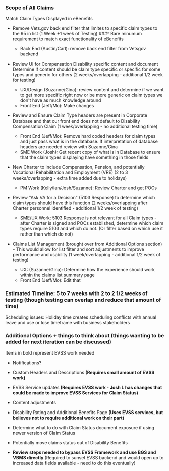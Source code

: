 ### Scope of All Claims
Match Claim Types Displayed in eBenefits
  
- Remove Vets.gov back end filter that limites to specific claim types to the 95 in list
   (1 Week +1 week of Testing) 
###^ Bare minumum requirement to match exact functionality of eBenefits
  - Back End (Austin/Carl): remove back end filter from Vetsgov backend
    
- Review UI for Compensation Disability specific content and document 
   Determine if content should be claim type specific or specific for some types and generic for others
   (2 weeks/overlapping - additional 1/2 week for testing)
    - UX/Design (Suzanne/Gina): review content and determine if we want to get more specific right now or be more generic on claim types we don't have as much knowledge around
    - Front End (Jeff/Mo): Make changes
    
- Review and Ensure Claim Type headers are present in Corporate Database and that our front end does not default to Disability Compensation Claim
   (1 week/overlapping - no additional testing time)
   - Front End (Jeff/Mo): Remove hard coded headers for claim types and just pass what is in the database. If interpretation of database headers are needed review with Suzanne/Gina
   - SME Work (Josh): Get recent copy of what is in Database to ensure that the claim types displaying have something in those fields
    
- New Charter to include Compensation, Pension, and potentially Vocational Rehabilitation and Employment (VRE)
   (2 to 3 weeks/overlapping - extra time added due to holidays)
   - PM Work (Kelly/Ian/Josh/Suzanne): Review Charter and get POCs
    
- Review "Ask VA for a Decision" (5103 Response) to determine which claim types should have this function
   (2 weeks/overlapping after Charter personnel identified - additional 1/2 week of testing)
   - SME/UX Work: 5103 Response is not relevant for all Claim types - after Charter is signed and POCs established, determine which claim types require 5103 and which do not. (Or filter based on which use it rather than which do not) 
    
- Claims List Management (brought over from Additional Options section) - This would allow for list filter and sort adjustments to improve performance and usability
   (1 week/overlapping - additional 1/2 week of testing)
    - UX: (Suzanne/Gina): Determine how the experience should work within the claims list summary page
    - Front End (Jeff/Mo): Edit that
    
### Estimated Timeline: 5 to 7 weeks with 2 to 2 1/2 weeks of testing (though testing can overlap and reduce that amount of time)
Scheduling issues: Holiday time creates scheduling conflicts with annual leave and use or lose timeframe with business stakeholders
    
### Additional Options + things to think about (things wanting to be added for next iteration can be discussed)
Items in bold represent EVSS work needed

- Notifications?

- Custom Headers and Descriptions **(Requires small amount of EVSS work)**

- EVSS Service updates **(Requires EVSS work - Josh L has changes that could be made to improve EVSS Services for Claim Status)**

- Content adjustments

- Disability Rating and Additional Benefits Page **(Uses EVSS services, but believes not to require additional work on their part)**

- Determine what to do with Claim Status document exposure if using newer version of Claim Status

- Potentially move claims status out of Disability Benefits 

- **Review steps needed to bypass EVSS Framework and use BGS and VBMS directly** (Required to sunset EVSS backend and would open up to increased data fields available - need to do this eventually)

 
